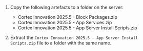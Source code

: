 1. Copy the following artefacts to a folder on the server:
   * Cortex Innovation 2025.5 - Block Packages.zip
   * Cortex Innovation 2025.5 - App Services.zip
   * Cortex Innovation 2025.5 - App Server Install Scripts.zip

1. Extract the `Cortex Innovation 2025.5 - App Server Install Scripts.zip` file to a folder with the same name.
